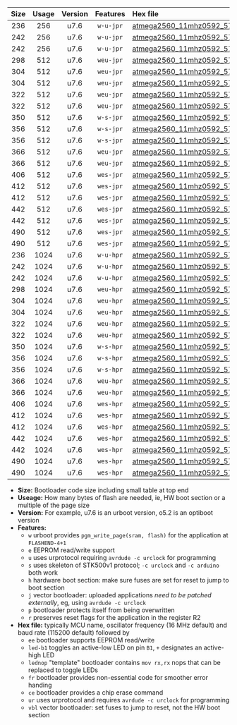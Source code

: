 |Size|Usage|Version|Features|Hex file|
|:-:|:-:|:-:|:-:|:--|
|236|256|u7.6|`w-u-jpr`|[atmega2560_11mhz0592_57600bps_ur_vbl.hex](https://raw.githubusercontent.com/stefanrueger/urboot/main/atmega2560_11mhz0592_57600bps_ur_vbl.hex)|
|242|256|u7.6|`w-u-jpr`|[atmega2560_11mhz0592_57600bps_led+b7_ur_vbl.hex](https://raw.githubusercontent.com/stefanrueger/urboot/main/atmega2560_11mhz0592_57600bps_led+b7_ur_vbl.hex)|
|242|256|u7.6|`w-u-jpr`|[atmega2560_11mhz0592_57600bps_lednop_ur_vbl.hex](https://raw.githubusercontent.com/stefanrueger/urboot/main/atmega2560_11mhz0592_57600bps_lednop_ur_vbl.hex)|
|298|512|u7.6|`weu-jpr`|[atmega2560_11mhz0592_57600bps_ee_ur_vbl.hex](https://raw.githubusercontent.com/stefanrueger/urboot/main/atmega2560_11mhz0592_57600bps_ee_ur_vbl.hex)|
|304|512|u7.6|`weu-jpr`|[atmega2560_11mhz0592_57600bps_ee_led+b7_ur_vbl.hex](https://raw.githubusercontent.com/stefanrueger/urboot/main/atmega2560_11mhz0592_57600bps_ee_led+b7_ur_vbl.hex)|
|304|512|u7.6|`weu-jpr`|[atmega2560_11mhz0592_57600bps_ee_lednop_ur_vbl.hex](https://raw.githubusercontent.com/stefanrueger/urboot/main/atmega2560_11mhz0592_57600bps_ee_lednop_ur_vbl.hex)|
|322|512|u7.6|`weu-jpr`|[atmega2560_11mhz0592_57600bps_ee_led+b7_fr_ur_vbl.hex](https://raw.githubusercontent.com/stefanrueger/urboot/main/atmega2560_11mhz0592_57600bps_ee_led+b7_fr_ur_vbl.hex)|
|322|512|u7.6|`weu-jpr`|[atmega2560_11mhz0592_57600bps_ee_lednop_fr_ur_vbl.hex](https://raw.githubusercontent.com/stefanrueger/urboot/main/atmega2560_11mhz0592_57600bps_ee_lednop_fr_ur_vbl.hex)|
|350|512|u7.6|`w-s-jpr`|[atmega2560_11mhz0592_57600bps_vbl.hex](https://raw.githubusercontent.com/stefanrueger/urboot/main/atmega2560_11mhz0592_57600bps_vbl.hex)|
|356|512|u7.6|`w-s-jpr`|[atmega2560_11mhz0592_57600bps_led+b7_vbl.hex](https://raw.githubusercontent.com/stefanrueger/urboot/main/atmega2560_11mhz0592_57600bps_led+b7_vbl.hex)|
|356|512|u7.6|`w-s-jpr`|[atmega2560_11mhz0592_57600bps_lednop_vbl.hex](https://raw.githubusercontent.com/stefanrueger/urboot/main/atmega2560_11mhz0592_57600bps_lednop_vbl.hex)|
|366|512|u7.6|`weu-jpr`|[atmega2560_11mhz0592_57600bps_ee_led+b7_fr_ce_ur_vbl.hex](https://raw.githubusercontent.com/stefanrueger/urboot/main/atmega2560_11mhz0592_57600bps_ee_led+b7_fr_ce_ur_vbl.hex)|
|366|512|u7.6|`weu-jpr`|[atmega2560_11mhz0592_57600bps_ee_lednop_fr_ce_ur_vbl.hex](https://raw.githubusercontent.com/stefanrueger/urboot/main/atmega2560_11mhz0592_57600bps_ee_lednop_fr_ce_ur_vbl.hex)|
|406|512|u7.6|`wes-jpr`|[atmega2560_11mhz0592_57600bps_ee_vbl.hex](https://raw.githubusercontent.com/stefanrueger/urboot/main/atmega2560_11mhz0592_57600bps_ee_vbl.hex)|
|412|512|u7.6|`wes-jpr`|[atmega2560_11mhz0592_57600bps_ee_led+b7_vbl.hex](https://raw.githubusercontent.com/stefanrueger/urboot/main/atmega2560_11mhz0592_57600bps_ee_led+b7_vbl.hex)|
|412|512|u7.6|`wes-jpr`|[atmega2560_11mhz0592_57600bps_ee_lednop_vbl.hex](https://raw.githubusercontent.com/stefanrueger/urboot/main/atmega2560_11mhz0592_57600bps_ee_lednop_vbl.hex)|
|442|512|u7.6|`wes-jpr`|[atmega2560_11mhz0592_57600bps_ee_led+b7_fr_vbl.hex](https://raw.githubusercontent.com/stefanrueger/urboot/main/atmega2560_11mhz0592_57600bps_ee_led+b7_fr_vbl.hex)|
|442|512|u7.6|`wes-jpr`|[atmega2560_11mhz0592_57600bps_ee_lednop_fr_vbl.hex](https://raw.githubusercontent.com/stefanrueger/urboot/main/atmega2560_11mhz0592_57600bps_ee_lednop_fr_vbl.hex)|
|490|512|u7.6|`wes-jpr`|[atmega2560_11mhz0592_57600bps_ee_led+b7_fr_ce_vbl.hex](https://raw.githubusercontent.com/stefanrueger/urboot/main/atmega2560_11mhz0592_57600bps_ee_led+b7_fr_ce_vbl.hex)|
|490|512|u7.6|`wes-jpr`|[atmega2560_11mhz0592_57600bps_ee_lednop_fr_ce_vbl.hex](https://raw.githubusercontent.com/stefanrueger/urboot/main/atmega2560_11mhz0592_57600bps_ee_lednop_fr_ce_vbl.hex)|
|236|1024|u7.6|`w-u-hpr`|[atmega2560_11mhz0592_57600bps_ur.hex](https://raw.githubusercontent.com/stefanrueger/urboot/main/atmega2560_11mhz0592_57600bps_ur.hex)|
|242|1024|u7.6|`w-u-hpr`|[atmega2560_11mhz0592_57600bps_led+b7_ur.hex](https://raw.githubusercontent.com/stefanrueger/urboot/main/atmega2560_11mhz0592_57600bps_led+b7_ur.hex)|
|242|1024|u7.6|`w-u-hpr`|[atmega2560_11mhz0592_57600bps_lednop_ur.hex](https://raw.githubusercontent.com/stefanrueger/urboot/main/atmega2560_11mhz0592_57600bps_lednop_ur.hex)|
|298|1024|u7.6|`weu-hpr`|[atmega2560_11mhz0592_57600bps_ee_ur.hex](https://raw.githubusercontent.com/stefanrueger/urboot/main/atmega2560_11mhz0592_57600bps_ee_ur.hex)|
|304|1024|u7.6|`weu-hpr`|[atmega2560_11mhz0592_57600bps_ee_led+b7_ur.hex](https://raw.githubusercontent.com/stefanrueger/urboot/main/atmega2560_11mhz0592_57600bps_ee_led+b7_ur.hex)|
|304|1024|u7.6|`weu-hpr`|[atmega2560_11mhz0592_57600bps_ee_lednop_ur.hex](https://raw.githubusercontent.com/stefanrueger/urboot/main/atmega2560_11mhz0592_57600bps_ee_lednop_ur.hex)|
|322|1024|u7.6|`weu-hpr`|[atmega2560_11mhz0592_57600bps_ee_led+b7_fr_ur.hex](https://raw.githubusercontent.com/stefanrueger/urboot/main/atmega2560_11mhz0592_57600bps_ee_led+b7_fr_ur.hex)|
|322|1024|u7.6|`weu-hpr`|[atmega2560_11mhz0592_57600bps_ee_lednop_fr_ur.hex](https://raw.githubusercontent.com/stefanrueger/urboot/main/atmega2560_11mhz0592_57600bps_ee_lednop_fr_ur.hex)|
|350|1024|u7.6|`w-s-hpr`|[atmega2560_11mhz0592_57600bps.hex](https://raw.githubusercontent.com/stefanrueger/urboot/main/atmega2560_11mhz0592_57600bps.hex)|
|356|1024|u7.6|`w-s-hpr`|[atmega2560_11mhz0592_57600bps_led+b7.hex](https://raw.githubusercontent.com/stefanrueger/urboot/main/atmega2560_11mhz0592_57600bps_led+b7.hex)|
|356|1024|u7.6|`w-s-hpr`|[atmega2560_11mhz0592_57600bps_lednop.hex](https://raw.githubusercontent.com/stefanrueger/urboot/main/atmega2560_11mhz0592_57600bps_lednop.hex)|
|366|1024|u7.6|`weu-hpr`|[atmega2560_11mhz0592_57600bps_ee_led+b7_fr_ce_ur.hex](https://raw.githubusercontent.com/stefanrueger/urboot/main/atmega2560_11mhz0592_57600bps_ee_led+b7_fr_ce_ur.hex)|
|366|1024|u7.6|`weu-hpr`|[atmega2560_11mhz0592_57600bps_ee_lednop_fr_ce_ur.hex](https://raw.githubusercontent.com/stefanrueger/urboot/main/atmega2560_11mhz0592_57600bps_ee_lednop_fr_ce_ur.hex)|
|406|1024|u7.6|`wes-hpr`|[atmega2560_11mhz0592_57600bps_ee.hex](https://raw.githubusercontent.com/stefanrueger/urboot/main/atmega2560_11mhz0592_57600bps_ee.hex)|
|412|1024|u7.6|`wes-hpr`|[atmega2560_11mhz0592_57600bps_ee_led+b7.hex](https://raw.githubusercontent.com/stefanrueger/urboot/main/atmega2560_11mhz0592_57600bps_ee_led+b7.hex)|
|412|1024|u7.6|`wes-hpr`|[atmega2560_11mhz0592_57600bps_ee_lednop.hex](https://raw.githubusercontent.com/stefanrueger/urboot/main/atmega2560_11mhz0592_57600bps_ee_lednop.hex)|
|442|1024|u7.6|`wes-hpr`|[atmega2560_11mhz0592_57600bps_ee_led+b7_fr.hex](https://raw.githubusercontent.com/stefanrueger/urboot/main/atmega2560_11mhz0592_57600bps_ee_led+b7_fr.hex)|
|442|1024|u7.6|`wes-hpr`|[atmega2560_11mhz0592_57600bps_ee_lednop_fr.hex](https://raw.githubusercontent.com/stefanrueger/urboot/main/atmega2560_11mhz0592_57600bps_ee_lednop_fr.hex)|
|490|1024|u7.6|`wes-hpr`|[atmega2560_11mhz0592_57600bps_ee_led+b7_fr_ce.hex](https://raw.githubusercontent.com/stefanrueger/urboot/main/atmega2560_11mhz0592_57600bps_ee_led+b7_fr_ce.hex)|
|490|1024|u7.6|`wes-hpr`|[atmega2560_11mhz0592_57600bps_ee_lednop_fr_ce.hex](https://raw.githubusercontent.com/stefanrueger/urboot/main/atmega2560_11mhz0592_57600bps_ee_lednop_fr_ce.hex)|

- **Size:** Bootloader code size including small table at top end
- **Useage:** How many bytes of flash are needed, ie, HW boot section or a multiple of the page size
- **Version:** For example, u7.6 is an urboot version, o5.2 is an optiboot version
- **Features:**
  + `w` urboot provides `pgm_write_page(sram, flash)` for the application at `FLASHEND-4+1`
  + `e` EEPROM read/write support
  + `u` uses urprotocol requiring `avrdude -c urclock` for programming
  + `s` uses skeleton of STK500v1 protocol; `-c urclock` and `-c arduino` both work
  + `h` hardware boot section: make sure fuses are set for reset to jump to boot section
  + `j` vector bootloader: uploaded applications *need to be patched externally*, eg, using `avrdude -c urclock`
  + `p` bootloader protects itself from being overwritten
  + `r` preserves reset flags for the application in the register R2
- **Hex file:** typically MCU name, oscillator frequency (16 MHz default) and baud rate (115200 default) followed by
  + `ee` bootloader supports EEPROM read/write
  + `led-b1` toggles an active-low LED on pin `B1`, `+` designates an active-high LED
  + `lednop` "template" bootloader contains `mov rx,rx` nops that can be replaced to toggle LEDs
  + `fr` bootloader provides non-essential code for smoother error handing
  + `ce` bootloader provides a chip erase command
  + `ur` uses urprotocol and requires `avrdude -c urclock` for programming
  + `vbl` vector bootloader: set fuses to jump to reset, not the HW boot section
